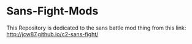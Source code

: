 # Sans-Fight-Mods
This Repository is dedicated to the sans battle mod thing from this link: http://jcw87.github.io/c2-sans-fight/

